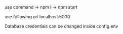 use command
-> npm i
-> npm start

use following url
localhost:5000

Database credentials can be changed inside config.env
